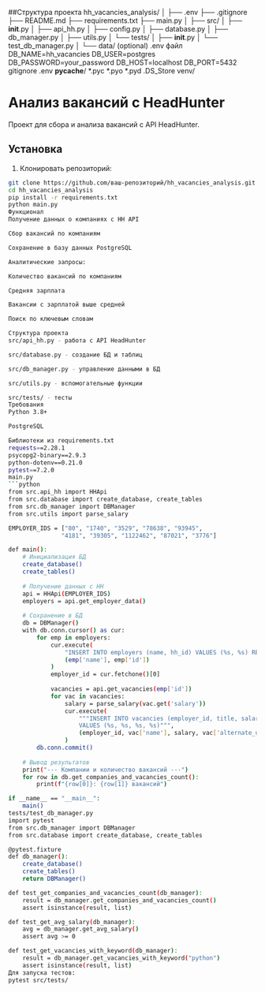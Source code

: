 ##Структура проекта 
hh_vacancies_analysis/
│
├── .env
├── .gitignore
├── README.md
├── requirements.txt
├── main.py
│
├── src/
│   ├── __init__.py
│   ├── api_hh.py
│   ├── config.py
│   ├── database.py
│   ├── db_manager.py
│   ├── utils.py
│   └── tests/
│       ├── __init__.py
│       └── test_db_manager.py
│
└── data/ (optional)
.env файл
  DB_NAME=hh_vacancies
DB_USER=postgres
DB_PASSWORD=your_password
DB_HOST=localhost
DB_PORT=5432 
gitignore
 .env
__pycache__/
*.pyc
*.pyo
*.pyd
.DS_Store
venv/ 
 # Анализ вакансий с HeadHunter

Проект для сбора и анализа вакансий с API HeadHunter.

## Установка

1. Клонировать репозиторий:
```bash
git clone https://github.com/ваш-репозиторий/hh_vacancies_analysis.git
cd hh_vacancies_analysis
pip install -r requirements.txt
python main.py 
Функционал
Получение данных о компаниях с HH API

Сбор вакансий по компаниям

Сохранение в базу данных PostgreSQL

Аналитические запросы:

Количество вакансий по компаниям

Средняя зарплата

Вакансии с зарплатой выше средней

Поиск по ключевым словам

Структура проекта
src/api_hh.py - работа с API HeadHunter

src/database.py - создание БД и таблиц

src/db_manager.py - управление данными в БД

src/utils.py - вспомогательные функции

src/tests/ - тесты
Требования
Python 3.8+

PostgreSQL

Библиотеки из requirements.txt
requests==2.28.1
psycopg2-binary==2.9.3
python-dotenv==0.21.0
pytest==7.2.0
main.py
```python
from src.api_hh import HHApi
from src.database import create_database, create_tables
from src.db_manager import DBManager
from src.utils import parse_salary

EMPLOYER_IDS = ["80", "1740", "3529", "78638", "93945", 
               "4181", "39305", "1122462", "87021", "3776"]

def main():
    # Инициализация БД
    create_database()
    create_tables()
    
    # Получение данных с HH
    api = HHApi(EMPLOYER_IDS)
    employers = api.get_employer_data()
    
    # Сохранение в БД
    db = DBManager()
    with db.conn.cursor() as cur:
        for emp in employers:
            cur.execute(
                "INSERT INTO employers (name, hh_id) VALUES (%s, %s) RETURNING id", 
                (emp['name'], emp['id'])
            )
            employer_id = cur.fetchone()[0]
            
            vacancies = api.get_vacancies(emp['id'])
            for vac in vacancies:
                salary = parse_salary(vac.get('salary'))
                cur.execute(
                    """INSERT INTO vacancies (employer_id, title, salary, url)
                    VALUES (%s, %s, %s, %s)""",
                    (employer_id, vac['name'], salary, vac['alternate_url'])
                )
        db.conn.commit()
    
    # Вывод результатов
    print("--- Компании и количество вакансий ---")
    for row in db.get_companies_and_vacancies_count():
        print(f"{row[0]}: {row[1]} вакансий")

if __name__ == "__main__":
    main()
tests/test_db_manager.py
import pytest
from src.db_manager import DBManager
from src.database import create_database, create_tables

@pytest.fixture
def db_manager():
    create_database()
    create_tables()
    return DBManager()

def test_get_companies_and_vacancies_count(db_manager):
    result = db_manager.get_companies_and_vacancies_count()
    assert isinstance(result, list)

def test_get_avg_salary(db_manager):
    avg = db_manager.get_avg_salary()
    assert avg >= 0

def test_get_vacancies_with_keyword(db_manager):
    result = db_manager.get_vacancies_with_keyword("python")
    assert isinstance(result, list)
Для запуска тестов:
pytest src/tests/